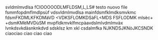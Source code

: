 svldmlmvdlsa
fCIOOOOODLMFLDSM,L,LS# testo nuovo file
fsmmfopdmflmdlpsùf
vdsvldmlmvdlsa
mainfdsmfklmdksmvkmc
fdsmFKDMLKFKDMàVD
<VDKSFLOMKDSàFL<MDS
FSFLODMK	mlsèc+
+dsmKMèMVDùSM
mvpfldkmvklfmcpàavdslmlvdmlmvàx
lvnkdsvkdàsnknkdvd
sdsklsz km xkl csdalmfka
NJKNDSJKNòJKCSNDK
ciaociao  ciao ciao ciao

